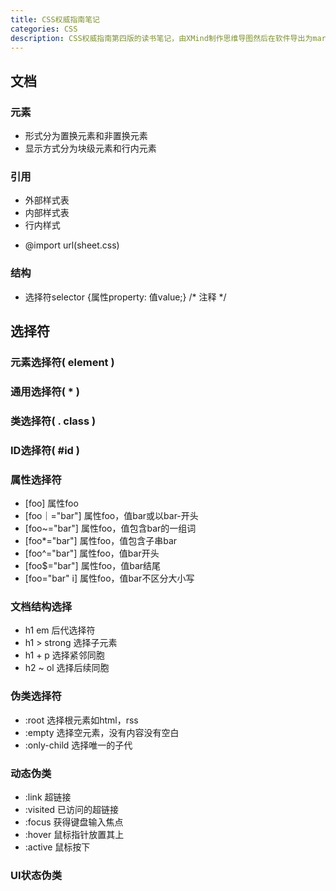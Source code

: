 ```yaml
---
title: CSS权威指南笔记
categories: CSS
description: CSS权威指南第四版的读书笔记，由XMind制作思维导图然后在软件导出为markdown格式
---
```


## 文档

### 元素

- 形式分为置换元素和非置换元素
- 显示方式分为块级元素和行内元素

### 引用

- 外部样式表<link href="sheet.css">
- 内部样式表<style>...</style>
- 行内样式<p style="..."></p>
- @import url(sheet.css)

### 结构

- 选择符selector {属性property: 值value;} /* 注释 */

## 选择符

### 元素选择符( element )

### 通用选择符( * )

### 类选择符( . class )

### ID选择符( #id )

### 属性选择符

- [foo] 属性foo
- [foo｜="bar"] 属性foo，值bar或以bar-开头
- [foo~="bar"] 属性foo，值包含bar的一组词
- [foo*="bar"] 属性foo，值包含子串bar
- [foo^="bar"] 属性foo，值bar开头
- [foo$="bar"] 属性foo，值bar结尾
- [foo="bar" i] 属性foo，值bar不区分大小写

### 文档结构选择

- h1 em 后代选择符
- h1 > strong 选择子元素
- h1 + p 选择紧邻同胞
- h2 ~ ol 选择后续同胞

### 伪类选择符

- :root 选择根元素如html，rss
- :empty 选择空元素，没有内容没有空白
- :only-child 选择唯一的子代

### 动态伪类

- :link 超链接
- :visited 已访问的超链接
- :focus 获得键盘输入焦点
- :hover 鼠标指针放置其上
- :active 鼠标按下

### UI状态伪类